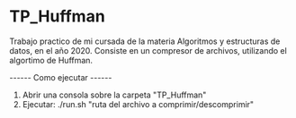 # TP_Huffman

Trabajo practico de mi cursada de la materia Algoritmos y estructuras de datos, en el año 2020.
Consiste en un compresor de archivos, utilizando el algortimo de Huffman.

------ Como ejecutar ------
1. Abrir una consola sobre la carpeta "TP_Huffman"
2. Ejecutar: ./run.sh "ruta del archivo a comprimir/descomprimir"
